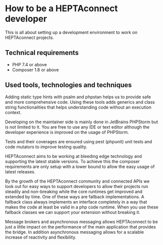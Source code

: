 # How to be a HEPTAconnect developer

This is all about setting up a development environment to work on HEPTAconnect projects.

## Technical requirements

* PHP 7.4 or above
* Composer 1.8 or above

## Used tools, technologies and techniques

Adding static type hints with psalm and phpstan helps us to provide safe and more comprehensive code. Using these tools adds generics and class string functionalities that helps understanding code without an execution context.

Developing on the maintainer side is mainly done in JetBrains PHPStorm but is not limited to it. You are free to use any IDE or text editor although the developer experience is improved on the usage of PHPStorm.

Tests and their coverages are ensured using pest (phpunit) unit tests and code mutators to improve testing quality.

HEPTAconnect aims to be working at bleeding edge technology and supporting the latest stable versions. To achieve this the composer requirements are only setup with a lower bound to allow the easy usage of latest releases.

By the growth of the HEPTAconnect community and connected APIs we look out for easy ways to support developers to allow their projects run steadily and non-breaking while the core runtimes get improved and extended by time. One of these ways are fallback implementations. A fallback class always implements an interface completely in a way that makes the code at least be valid in a php code runtime. When you use these fallback classes we can support your extension without breaking it.

Message brokers and asynchronous messaging allows HEPTAconnect to be just a little impact on the performance of the main application that provides the bridge. In addition asynchronous messaging allows for a scalable increase of reactivity and flexibility.
